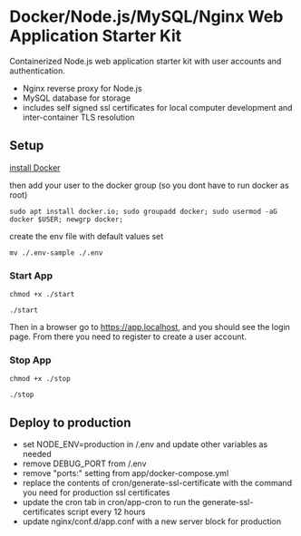 # Docker/Node.js/MySQL/Nginx Web Application Starter Kit

Containerized Node.js web application starter kit with user accounts and authentication.

- Nginx reverse proxy for Node.js
- MySQL database for storage
- includes self signed ssl certificates for local computer development and inter-container TLS resolution

## Setup

[install Docker](https://docs.docker.com/get-docker/)

then add your user to the docker group (so you dont have to run docker as root)

```
sudo apt install docker.io; sudo groupadd docker; sudo usermod -aG docker $USER; newgrp docker;
```

create the env file with default values set

```
mv ./.env-sample ./.env
```

### Start App

```
chmod +x ./start
```

```
./start
```

Then in a browser go to https://app.localhost, and you should see the login page. From there you need to register to create a user account.

### Stop App

```
chmod +x ./stop
```

```
./stop
```

## Deploy to production

- set NODE_ENV=production in /.env and update other variables as needed
- remove DEBUG_PORT from /.env
- remove "ports:" setting from app/docker-compose.yml
- replace the contents of cron/generate-ssl-certificate with the command you need for production ssl certificates
- update the cron tab in cron/app-cron to run the generate-ssl-certificates script every 12 hours
- update nginx/conf.d/app.conf with a new server block for production
